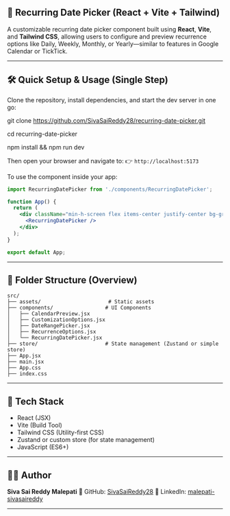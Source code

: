 
## 📅 Recurring Date Picker (React + Vite + Tailwind)

A customizable recurring date picker component built using **React**, **Vite**, and **Tailwind CSS**, allowing users to configure and preview recurrence options like Daily, Weekly, Monthly, or Yearly—similar to features in Google Calendar or TickTick.

---

## 🛠 Quick Setup & Usage (Single Step)

Clone the repository, install dependencies, and start the dev server in one go:


git clone https://github.com/SivaSaiReddy28/recurring-date-picker.git

cd recurring-date-picker 

npm install && npm run dev

Then open your browser and navigate to:
👉 `http://localhost:5173`

To use the component inside your app:

```jsx
import RecurringDatePicker from './components/RecurringDatePicker';

function App() {
  return (
    <div className="min-h-screen flex items-center justify-center bg-gray-100">
      <RecurringDatePicker />
    </div>
  );
}

export default App;
```

---

## 📁 Folder Structure (Overview)

```
src/
├── assets/                      # Static assets
├── components/                 # UI Components
│   ├── CalendarPreview.jsx
│   ├── CustomizationOptions.jsx
│   ├── DateRangePicker.jsx
│   ├── RecurrenceOptions.jsx
│   └── RecurringDatePicker.jsx
├── store/                      # State management (Zustand or simple store)
├── App.jsx
├── main.jsx
├── App.css
├── index.css
```

---

## 🔧 Tech Stack

* React (JSX)
* Vite (Build Tool)
* Tailwind CSS (Utility-first CSS)
* Zustand or custom store (for state management)
* JavaScript (ES6+)

---

## 👨‍💻 Author

**Siva Sai Reddy Malepati**
🔗 GitHub: [SivaSaiReddy28](https://github.com/SivaSaiReddy28)
🔗 LinkedIn: [malepati-sivasaireddy](https://www.linkedin.com/in/malepati-sivasaireddy)

---

